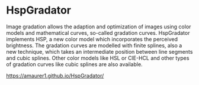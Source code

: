 # HspGradator
Image gradation allows the adaption and optimization of images using color models and mathematical curves, so-called gradation curves. HspGradator implements HSP, a new color model which incorporates the perceived brightness. The gradation curves are modelled with finite splines, also a new technique, which takes an intermediate position between line segments and cubic splines. Other color models like HSL or CIE-HCL and other types of gradation curves like cubic splines are also available.

https://amaurer1.github.io/HspGradator/
